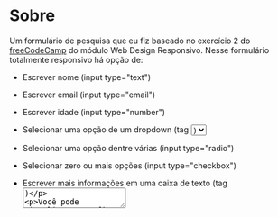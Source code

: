 # Sobre

Um formulário de pesquisa que eu fiz baseado no exercício 2 do [freeCodeCamp](https://www.freecodecamp.org/learn) do módulo Web Design Responsivo.
Nesse formulário totalmente responsivo há opção de:  

- Escrever nome (input type="text")  
- Escrever email (input type="email")  
- Escrever idade (input type="number")  
- Selecionar uma opção de um dropdown (tag <select> e <option>)  
- Selecionar uma opção dentre várias (input type="radio")  
- Selecionar zero ou mais opções (input type="checkbox")  
- Escrever mais informações em uma caixa de texto (tag <textarea>)  
 
 
  Você pode visualizar como ficou aqui no meu [CodePen](https://codepen.io/andreiaribas/pen/MWOmBqb)
